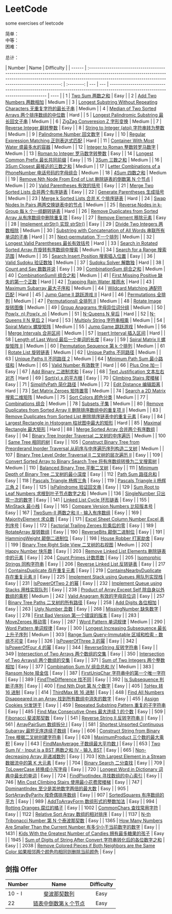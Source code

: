 # LeetCode

some exercises of leetcode

简单： <br /> 中等： <br /> 困难： <br />

总计：

| Number |                                                                                                              Name                                                                                                              | Difficulty |
| ------ | :----------------------------------------------------------------------------------------------------------------------------------------------------------------------------------------------------------------------------: | :--------: | --- | --- | ----------------------------------------------------------------------------------------------------------------------------- | ---- |
| 1      |                                                                [Two Sum 两数之和](https://github.com/kaisa911/LeetCode/blob/master/Thinkings/Easy/1-TwoSum.md)                                                                 |    Easy    |
| 2      |                                                        [Add Two Numbers 两数相加](https://github.com/kaisa911/LeetCode/blob/master/Thinkings/Medium/2-AddTwoNumbers.md)                                                        |   Medium   |
| 3      |                    [Longest Substring Without Repeating Characters 无重复字符的最长子串](https://github.com/kaisa911/LeetCode/blob/master/Thinkings/Medium/3-LongestSubstringWithoutRepeatingCharacters.md)                    |   Medium   |
| 4      |                                        [Median of Two Sorted Arrays 两个排序数组的中位数](https://github.com/kaisa911/LeetCode/blob/master/Thinkings/Hard/4-MedianofTwoSortedArrays.md)                                        |    Hard    |
| 5      |                                        [Longest Palindromic Substring 最长回文子串](https://github.com/kaisa911/LeetCode/blob/master/Thinkings/Medium/5-LongestPalindromicSubstring.md)                                        |   Medium   |
| 6      |                                                   [ZigZag Converesion Z 字形变换](https://github.com/kaisa911/LeetCode/blob/master/Solutions/Medium/6-ZigZagConveresion.js)                                                    |   Medium   |
| 7      |                                                        [Reverse Integer 翻转整数](https://github.com/kaisa911/LeetCode/blob/master/Thinkings/Easy/7-ReverseInteger.md)                                                         |    Easy    |
| 8      |                                               [String to Integer (atoi) 字符串转为整数](https://github.com/kaisa911/LeetCode/blob/master/Solutions/Medium/8-StringtoInteger.js)                                                |   Medium   |
| 9      |                                                      [Palindrome Number 回文数字](https://github.com/kaisa911/LeetCode/blob/master/Thinkings/Easy/9-PalindromeNumber.md)                                                       |    Easy    |
| 10     |                                         [Regular Expression Matching 正则表达式匹配](https://github.com/kaisa911/LeetCode/blob/master/Solutions/Hard/10-RegularExpressionMatching.js)                                          |    Hard    |
| 11     |                                           [Container With Most Water 盛最多水的容器](https://github.com/kaisa911/LeetCode/blob/master/Solutions/Medium/11-ContainerWithMostWater.js)                                           |   Medium   |
| 12     |                                                   [Integer to Roman 整数转罗马数字](https://github.com/kaisa911/LeetCode/blob/master/Solutions/Medium/12-IntegertoRoman.js)                                                    |   Medium   |
| 13     |                                                    [Roman to Integer 罗马数字转整数](https://github.com/kaisa911/LeetCode/blob/master/Thinkings/Easy/13-RomantoInteger.md)                                                     |    Easy    |
| 14     |                                                [Longest Common Prefix 最长共同前缀](https://github.com/kaisa911/LeetCode/blob/master/Solutions/Easy/14-LongestCommonPrefix.js)                                                 |    Easy    |
| 15     |                                                                 [3Sum 三数之和](https://github.com/kaisa911/LeetCode/blob/master/Solutions/Medium/15-3Sum.js)                                                                  |   Medium   |
| 16     |                                                      [3Sum Closest 最接近的三数之和](https://github.com/kaisa911/LeetCode/blob/master/Solutions/Medium/16-3SumClosest.js)                                                      |   Medium   |
| 17     |                              [Letter Combinations of a PhoneNumber 电话号码的字母组合](https://github.com/kaisa911/LeetCode/blob/master/Thinkings/Medium/17-LetterCombinationsofaPhoneNumber.md)                               |   Medium   |
| 18     |                                                                 [4Sum 四数之和](https://github.com/kaisa911/LeetCode/blob/master/Solutions/Medium/18-4Sum.js)                                                                  |   Medium   |
| 19     |                                [Remove Nth Node From End of List 删除链表的倒数第 N 个节点](https://github.com/kaisa911/LeetCode/blob/master/Thinkings/Medium/19-RemoveNthNodeFromEndofList.md)                                |   Medium   |
| 20     |                                                     [Valid Parentheses 有效的括号](https://github.com/kaisa911/LeetCode/blob/master/Solutions/Easy/20-ValidParentheses.js)                                                     |    Easy    |
| 21     |                                              [Merge Two Sorted Lists 合并两个有序链表](https://github.com/kaisa911/LeetCode/blob/master/Thinkings/Easy/21-MergeTwoSortedLists.md)                                              |    Easy    |
| 22     |                                                  [Generate Parentheses 生成括号](https://github.com/kaisa911/LeetCode/blob/master/Thinkings/Medium/22-GenerateParentheses.md)                                                  |   Medium   |
| 23     |                                               [Merge k Sorted Lists 合并 K 个排序链表](https://github.com/kaisa911/LeetCode/blob/master/Thinkings/Hard/23-MergekSortedLists.md)                                                |    Hard    |
| 24     |                                              [Swap Nodes In Pairs 两两交换链表中的节点](https://github.com/kaisa911/LeetCode/blob/master/Solutions/Medium/24-SwapNodesInPairs.js)                                              |   Medium   |
| 25     |                                          [Reverse Nodes in k-Group 每 k 个一组翻转链表](https://github.com/kaisa911/LeetCode/blob/master/Solutions/Hard/25-ReverseNodesInk-Group.js)                                           |    Hard    |
| 26     |                              [Remove Duplicates from Sorted Array 从有序数组中删除重复项](https://github.com/kaisa911/LeetCode/blob/master/Solutions/Easy/26-RemoveDuplicatesfromSortedArray.js)                               |    Easy    |
| 27     |                                                         [Remove Element 移除元素](https://github.com/kaisa911/LeetCode/blob/master/Solutions/Easy/27-RemoveElement.js)                                                         |    Easy    |
| 28     |                                                   [Implement strStr() 实现 strStr()](https://github.com/kaisa911/LeetCode/blob/master/Solutions/Easy/28-ImplementstrStr.js)                                                    |    Easy    |
| 29     |                                                   [Divide Two Integers 两数相除](https://github.com/kaisa911/LeetCode/blob/master/Solutions/Medium/29-DivideTwoIntegers.js)                                                    |   Medium   |
| 30     |                           [Substring with Concatenation of All Words 串联所有单词的子串](https://github.com/kaisa911/LeetCode/blob/master/Solutions/Hard/30-SubstringwithConcatenationofAllWords.js)                           |    Hard    |
| 31     |                                                    [Next-permutation 下一个排列](https://github.com/kaisa911/LeetCode/blob/master/Solutions/Medium/31-Next-permutation.js)                                                     |   Medium   |
| 32     |                                            [Longest Valid Parentheses 最长有效括号](https://github.com/kaisa911/LeetCode/blob/master/Solutions/Hard/32-LongestValidParentheses.js)                                             |    Hard    |
| 33     |                                   [Search in Rotated Sorted Array 在旋转有序数组中搜索](https://github.com/kaisa911/LeetCode/blob/master/Solutions/Medium/33-SearchinRotatedSortedArray.js)                                    |   Medium   |
| 34     |                                                     [Search for a Range 搜索范围](https://github.com/kaisa911/LeetCode/blob/master/Solutions/Medium/34-SearchforaRange.js)                                                     |   Medium   |
| 35     |                                               [Search Insert Position 搜索插入位置](https://github.com/kaisa911/LeetCode/blob/master/Solutions/Easy/35-SearchInsertPosition.js)                                                |    Easy    |
| 36     |                                                          [Valid Sudoku 验证数独](https://github.com/kaisa911/LeetCode/blob/master/Solutions/Medium/36-ValidSudoku.js)                                                          |   Medium   |
| 37     |                                                           [Sudoku Solver 解数独](https://github.com/kaisa911/LeetCode/blob/master/Solutions/Hard/37-SudokuSolver.js)                                                           |    Hard    |
| 38     |                                                          [Count and Say 数数并说](https://github.com/kaisa911/LeetCode/blob/master/Solutions/Easy/38-CountandSay.js)                                                           |    Easy    |
| 39     |                                                       [CombinationSum 组合之和](https://github.com/kaisa911/LeetCode/blob/master/Thinkings/Medium/39-CombinationSum.md)                                                        |   Medium   |
| 40     |                                                     [CombinationSumII 组合之和](https://github.com/kaisa911/LeetCode/blob/master/Solutions/Medium/40-CombinationSumII.js)                                                      |   Medium   |
| 41     |                                             [First Missing Positive 缺失的第一个正数](https://github.com/kaisa911/LeetCode/blob/master/Solutions/Hard/41-FirstMissingPositive.js)                                              |    Hard    |
| 42     |                                                     [Trapping Rain Water 接雨水](https://github.com/kaisa911/LeetCode/blob/master/Solutions/Hard/42-TrappingRainWater.js)                                                      |    Hard    |
| 43     |                                                     [Maximum Subarray 最大子序和](https://github.com/kaisa911/LeetCode/blob/master/Solutions/Medium/43-MaximumSubarray.js)                                                     |   Medium   |
| 44     |                                                     [Wildcard Matching 通配符匹配](https://github.com/kaisa911/LeetCode/blob/master/Solutions/Hard/44-WildcardMatching.js)                                                     |    Hard    |
| 45     |                                                          [Jump Game II 跳跃游戏 II](https://github.com/kaisa911/LeetCode/blob/master/Solutions/Hard/45-JumpGameII.js)                                                          |    Hard    |
| 46     |                                                          [Permutations 全排列](https://github.com/kaisa911/LeetCode/blob/master/Thinkings/Medium/46-Permutations.md)                                                           |   Medium   |
| 47     |                                                       [PermutationsII 全排列 II](https://github.com/kaisa911/LeetCode/blob/master/Solutions/Medium/47-PermutationsII.js)                                                       |   Medium   |
| 48     |                                                          [Rotate Image 旋转图像](https://github.com/kaisa911/LeetCode/blob/master/Solutions/Medium/48-RotateImage.js)                                                          |   Medium   |
| 49     |                                                     [Group Anagrams 字母异位词分组](https://github.com/kaisa911/LeetCode/blob/master/Solutions/Medium/49-GroupAnagrams.js)                                                     |   Medium   |
| 50     |                                                               [Pow(x, n) Pow(x, n)](https://github.com/kaisa911/LeetCode/blob/master/Solutions/Medium/50-Pow.js)                                                               |   Medium   |
| 51     |                                                               [N-Queens N 皇后](https://github.com/kaisa911/LeetCode/blob/master/Solutions/Hard/51-N-Queens.js)                                                                |    Hard    |
| 52     |                                                            [N-Queens II N 皇后 2](https://github.com/kaisa911/LeetCode/blob/master/Solutions/Hard/52-N-QueensII.js)                                                            |    Hard    |
| 53     |                                                      [Multiply String 字符串相乘](https://github.com/kaisa911/LeetCode/blob/master/Solutions/Medium/53-MultiplyString.js)                                                      |   Medium   |
| 54     |                                                         [Spiral Matrix 螺旋矩阵](https://github.com/kaisa911/LeetCode/blob/master/Solutions/Medium/54-SpiralMatrix.js)                                                         |   Medium   |
| 55     |                                                             [Jump Game 跳跃游戏](https://github.com/kaisa911/LeetCode/blob/master/Solutions/Medium/55-JumpGame.js)                                                             |   Medium   |
| 56     |                                                       [Merge Intervals 合并区间](https://github.com/kaisa911/LeetCode/blob/master/Solutions/Medium/56-MergeIntervals.js)                                                       |   Medium   |
| 57     |                                                        [Insert Interval 插入区间](https://github.com/kaisa911/LeetCode/blob/master/Solutions/Hard/57-InsertInterval.js)                                                        |    Hard    |
| 58     |                                                [Length of Last Word 最后一个单词的长度](https://github.com/kaisa911/LeetCode/blob/master/Solutions/Easy/58-LengthofLastWord.js)                                                |    Easy    |
| 59     |                                                     [Spiral Matrix II 螺旋矩阵 II](https://github.com/kaisa911/LeetCode/blob/master/Solutions/Medium/59-SpiralMatrixII.js)                                                     |   Medium   |
| 60     |                                                 [Permutation Sequence 第 k 个排列](https://github.com/kaisa911/LeetCode/blob/master/Solutions/Medium/60PermutationSequence.js)                                                 |   Medium   |
| 61     |                                                           [Rotate List 旋转链表](https://github.com/kaisa911/LeetCode/blob/master/Solutions/Medium/61-RotateList.js)                                                           |   Medium   |
| 62     |                                                          [Unique Paths 不同路径](https://github.com/kaisa911/LeetCode/blob/master/Thinkings/Medium/62-UniquePaths.md)                                                          |   Medium   |
| 63     |                                                      [Unique Paths II 不同路径 2](https://github.com/kaisa911/LeetCode/blob/master/Thinkings/Medium/63-UniquePathsII.md)                                                       |   Medium   |
| 64     |                                                     [Minimum Path Sum 最小路径和](https://github.com/kaisa911/LeetCode/blob/master/Thinkings/Medium/64-MinimumPathSum.md)                                                      |   Medium   |
| 65     |                                                           [Valid Number 有效数字](https://github.com/kaisa911/LeetCode/blob/master/Thinkings/Hard/65-ValidNumber.md)                                                           |    Hard    |
| 66     |                                                                 [Plus One 加一](https://github.com/kaisa911/LeetCode/blob/master/Solutions/Easy/66-PlusOne.js)                                                                 |    Easy    |
| 67     |                                                            [Add Binary 二进制求和](https://github.com/kaisa911/LeetCode/blob/master/Solutions/Easy/67-AddBinary.js)                                                            |    Easy    |
| 68     |                                                   [Text Justification 文本左右对齐](https://github.com/kaisa911/LeetCode/blob/master/Thinkings/Hard/68-TextJustification.md)                                                   |    Hard    |
| 69     |                                                                [Sqrt(x) x 的平方根](https://github.com/kaisa911/LeetCode/blob/master/Solutions/Easy/69-Sqrt.js)                                                                |    Easy    |
| 70     |                                                         [Climbing Stairs 爬楼梯](https://github.com/kaisa911/LeetCode/blob/master/Solutions/Easy/70-ClimbingStairs.js)                                                         |    Easy    |
| 71     |                                                         [SimplifyPath 简化路径](https://github.com/kaisa911/LeetCode/blob/master/Thinkings/Medium/71-SimplifyPath.md)                                                          |   Medium   |
| 72     |                                                          [Edit Distance 编辑距离](https://github.com/kaisa911/LeetCode/blob/master/Thinkings/Hard/72-EditDistance.md)                                                          |    Hard    |
| 73     |                                                     [Set Matrix Zeroes 矩阵置零](https://github.com/kaisa911/LeetCode/blob/master/Thinkings/Medium/73-SetMatrixZeroes.md)                                                      |   Medium   |
| 74     |                                                   [Search a 2D Matrix 搜索二维矩阵](https://github.com/kaisa911/LeetCode/blob/master/Thinkings/Medium/74-Searcha2DMatrix.md)                                                   |   Medium   |
| 75     |                                                           [Sort Colors 颜色分类](https://github.com/kaisa911/LeetCode/blob/master/Thinkings/Medium/75-SortColors.md)                                                           |   Medium   |
| 77     |                                                           [Combinations 组合](https://github.com/kaisa911/LeetCode/blob/master/Thinkings/Medium/77-Combinations.md)                                                            |   Medium   |
| 78     |                                                                [Subsets 子集](https://github.com/kaisa911/LeetCode/blob/master/Thinkings/Medium/78-Subsets.md)                                                                 |   Medium   |
| 80     |                         [Remove Duplicates from Sorted Array II 删除排序数组中的重复项 II](https://github.com/kaisa911/LeetCode/blob/master/Thinkings/Medium/80-RemoveDuplicatesfromSortedArrayII.md)                          |   Medium   |
| 83     |                              [Remove Duplicates from Sorted List 删除排序链表中的重复元素](https://github.com/kaisa911/LeetCode/blob/master/Solutions/Easy/83-RemoveDuplicatesfromSortedList.js)                               |    Easy    |
| 84     |                                     [Largest Rectangle in Histogram 柱状图中最大的矩形](https://github.com/kaisa911/LeetCode/blob/master/Solutions/Hard/84-LargestRectangleinHistogram.js)                                     |    Hard    |
| 85     |                                                      [Maximal Rectangle 最大矩形](https://github.com/kaisa911/LeetCode/blob/master/Solutions/Hard/85-MaximalRectangle.js)                                                      |    Hard    |
| 88     |                                                 [Merge Sorted Array 合并两个有序数组](https://github.com/kaisa911/LeetCode/blob/master/Solutions/Easy/88-MergeSortedArray.js)                                                  |    Easy    |
| 94     |                                      [Binary Tree Inorder Traversal 二叉树的中序遍历](https://github.com/kaisa911/LeetCode/blob/master/Thinkings/Medium/94-BinaryTreeInorderTraversal.md)                                      |   Medium   |
| 100    |                                                             [Same Tree 相同的树](https://github.com/kaisa911/LeetCode/blob/master/Thinkings/Easy/100-SameTree.md)                                                              |    Easy    |
| 105    |     [Construct Binary Tree from Preorderand Inorder Traversal 从前序与中序遍历序列构造二叉树](https://github.com/kaisa911/LeetCode/blob/master/Thinkings/Medium/105-ConstructBinaryTreefromPreorderandInorderTraversal.md)     |   Medium   |
| 107    |                               [Binary Tree Level Order Traversal II 二叉树的层次遍历 II](https://github.com/kaisa911/LeetCode/blob/master/Thinkings/Easy/107-BinaryTreeLevelOrderTraversalII.md)                               |    Easy    |
| 109    |                     [Convert Sorted Array to Binary Search Tree 将有序数组转换为二叉搜索树](https://github.com/kaisa911/LeetCode/blob/master/Thinkings/Medium/109-ConvertSortedArraytoBinarySearchTree.md)                     |   Medium   |
| 110    |                                                  [Balanced Binary Tree 平衡二叉树](https://github.com/kaisa911/LeetCode/blob/master/Thinkings/Easy/110-BalancedBinaryTree.md)                                                  |    Easy    |
| 111    |                                        [Minimum Depth of Binary Tree 二叉树的最小深度](https://github.com/kaisa911/LeetCode/blob/master/Thinkings/Easy/111-MinimumDepthofBinaryTree.md)                                        |    Easy    |
| 112    |                                                              [Path Sum 路径总和](https://github.com/kaisa911/LeetCode/blob/master/Thinkings/Easy/112-PathSum.md)                                                               |    Easy    |
| 118    |                                                      [Pascals Triangle 杨辉三角](https://github.com/kaisa911/LeetCode/blob/master/Solutions/Easy/118-PascalsTriangle.js)                                                       |    Easy    |
| 119    |                                                   [Pascals Triangle ii 杨辉三角 2](https://github.com/kaisa911/LeetCode/blob/master/Solutions/Easy/119-PascalsTriangleii.js)                                                   |    Easy    |
| 125    |                                                         [IsPalindrome 验证回文串](https://github.com/kaisa911/LeetCode/blob/master/Solutions/Easy/125-isPalindrome.js)                                                         |    Easy    |
| 129    |                                        [Sum Root to Leaf Numbers 求根到叶子节点数字之和](https://github.com/kaisa911/LeetCode/blob/master/Thinkings/Medium/129-SumRoottoLeafNumbers.md)                                        |   Medium   |
| 136    |                                                      [SingleNumber 只出现一次的数字](https://github.com/kaisa911/LeetCode/blob/master/Solutions/Easy/136-singleNumber.js)                                                      |    Easy    |
| 141    |                                                      [Linked List Cycle 环形链表](https://github.com/kaisa911/LeetCode/blob/master/Thinkings/Easy/141-LinkedListCycle.md)                                                      |    Easy    |
| 155    |                                                               [MinStack 最小栈](https://github.com/kaisa911/LeetCode/blob/master/Solutions/Easy/155-MinStack.js)                                                               |    Easy    |
| 165    |                                               [Compare Version Numbers 比较版本号](https://github.com/kaisa911/LeetCode/blob/master/Thinkings/Easy/165-CompareVersionNumbers.md)                                               |    Easy    |
| 167    |                                                    [TwoSum-II 两数之和 II - 输入有序数组](https://github.com/kaisa911/LeetCode/blob/master/Solutions/Easy/167-TwoSumII.js)                                                     |    Easy    |
| 169    |                                                        [MajorityElement 求众数](https://github.com/kaisa911/LeetCode/blob/master/Solutions/Easy/169-majorityElement.js)                                                        |    Easy    |
| 171    |                                           [Excel Sheet Column Number Excel 表列序号](https://github.com/kaisa911/LeetCode/blob/master/Thinkings/Easy/171-ExcelSheetColumnNumber.md)                                            |    Easy    |
| 172    |                                             [Factorial Trailing Zeroes 阶乘后的零](https://github.com/kaisa911/LeetCode/blob/master/Thinkings/Easy/172-FactorialTrailingZeroes.md)                                             |    Easy    |
| 189    |                                                           [RotateArray 旋转数组](https://github.com/kaisa911/LeetCode/blob/master/Solutions/Easy/189-rotateArray.js)                                                           |    Easy    |
| 190    |                                                         [ReverseBits 颠倒二进制位](https://github.com/kaisa911/LeetCode/blob/master/Solutions/Easy/190-reverseBits.js)                                                         |    Easy    |
| 191    |                                                       [HammingWeight 颠倒二进制位](https://github.com/kaisa911/LeetCode/blob/master/Solutions/Easy/191-hammingWeight.js)                                                       |    Easy    |
| 198    |                                                          [House Robber 打家劫舍](https://github.com/kaisa911/LeetCode/blob/master/Solutions/Easy/198-HouseRobber.js)                                                           |    Easy    |
| 199    |                                         [Binary Tree Right Side View 二叉树的右视图](https://github.com/kaisa911/LeetCode/blob/master/Thinkings/Medium/199-BinaryTreeRightSideView.md)                                         |   Medium   |
| 202    |                                                           [Happy Number 快乐数](https://github.com/kaisa911/LeetCode/blob/master/Thinkings/Easy/202-HappyNumber.md)                                                            |    Easy    |
| 203    |                                        [Remove Linked List Elements 删除链表中的元素](https://github.com/kaisa911/LeetCode/blob/master/Solutions/Easy/203-RemoveLinkedListElements.js)                                         |    Easy    |
| 204    |                                                          [Count Primes 计数质数](https://github.com/kaisa911/LeetCode/blob/master/Thinkings/Easy/204-CountPrimes.md)                                                           |    Easy    |
| 205    |                                                   [Isomorphic Strings 同构字符串](https://github.com/kaisa911/LeetCode/blob/master/Solutions/Easy/205-IsomorphicStrings.ts)                                                    |    Easy    |
| 206    |                                                    [Reverse Linked List 反转链表](https://github.com/kaisa911/LeetCode/blob/master/Thinkings/Easy/206-ReverseLinkedList.md)                                                    |    Easy    |
| 217    |                                                   [ContainsDuplicate 存在重复元素](https://github.com/kaisa911/LeetCode/blob/master/Solutions/Easy/217-containsDuplicate.js)                                                   |    Easy    |
| 219    |                                           [ContainsNearbyDuplicate 存在重复元素 II](https://github.com/kaisa911/LeetCode/blob/master/Solutions/Easy/219-containsNearbyDuplicate.js)                                            |    Easy    |
| 225    |                                         [Implement Stack using Queues 用队列实现栈](https://github.com/kaisa911/LeetCode/blob/master/Solutions/Easy/225-ImplementStackusingQueues.js)                                          |    Easy    |
| 231    |                                                           [IsPowerOfTwo 2 的幂](https://github.com/kaisa911/LeetCode/blob/master/Solutions/Easy/231-isPowerOfTwo.js)                                                           |    Easy    |
| 232    |                                         [Implement Queue using Stacks 用栈实现队列](https://github.com/kaisa911/LeetCode/blob/master/Solutions/Easy/232-ImplementQueueusingStacks.js)                                          |    Easy    |
| 238    |                                     [Product of Array Except Self 除自身以外数组的乘积](https://github.com/kaisa911/LeetCode/blob/master/Thinkings/Medium/238-ProductofArrayExceptSelf.md)                                     |   Medium   |
| 242    |                                                     [Valid Anagram 有效的字母异位词](https://github.com/kaisa911/LeetCode/blob/master/Thinkings/Easy/242-ValidAnagram.md)                                                      |    Easy    |
| 257    |                                                  [Binary Tree Paths 二叉树的所有路径](https://github.com/kaisa911/LeetCode/blob/master/Thinkings/Easy/257-BinaryTreePaths.md)                                                  |    Easy    |
| 258    |                                                            [Add Digits 各位相加](https://github.com/kaisa911/LeetCode/blob/master/Thinkings/Easy/258-AddDigits.md)                                                             |    Easy    |
| 263    |                                                             [Ugly Number 丑数](https://github.com/kaisa911/LeetCode/blob/master/Thinkings/Easy/263-UglyNumber.md)                                                              |    Easy    |
| 268    |                                                         [MissingNumber 缺失数字](https://github.com/kaisa911/LeetCode/blob/master/Solutions/Easy/268-missingNumber.js)                                                         |    Easy    |
| 278    |                                                  [First Bad Version 第一个错误的版本](https://github.com/kaisa911/LeetCode/blob/master/Thinkings/Easy/278-FirstBadVersion.md)                                                  |    Easy    |
| 283    |                                                             [MoveZeroes 移动零](https://github.com/kaisa911/LeetCode/blob/master/Solutions/Easy/283-moveZeroes.js)                                                             |    Easy    |
| 287    |                                                         [Word Pattern 单词规律](https://github.com/kaisa911/LeetCode/blob/master/Thinkings/Medium/290-WordPattern.md)                                                          |   Medium   |
| 290    |                                                          [Word Pattern 单词规律](https://github.com/kaisa911/LeetCode/blob/master/Thinkings/Easy/290-WordPattern.md)                                                           |    Easy    |
| 300    |                                     [Longest Increasing Subsequence 最长上升子序列](https://github.com/kaisa911/LeetCode/blob/master/Solutions/Medium/300-LongestIncreasingSubsequence.js)                                     |   Medium   |
| 303    |                                      [Range Sum Query-Immutable 区域和检索 - 数组不可变](https://github.com/kaisa911/LeetCode/blob/master/Thinkings/Easy/303-RangeSumQuery-Immutable.md)                                       |    Easy    |
| 326    |                                                         [IsPowerOfThree 3 的幂](https://github.com/kaisa911/LeetCode/blob/master/Solutions/Easy/326-isPowerOfThree.js)                                                         |    Easy    |
| 342    |                                                          [IsPowerOfFour 4 的幂](https://github.com/kaisa911/LeetCode/blob/master/Solutions/Easy/342-isPowerOfFour.js)                                                          |    Easy    |
| 344    |                                                        [ReverseString 反转字符串](https://github.com/kaisa911/LeetCode/blob/master/Solutions/Easy/344-reverseString.js)                                                        |    Easy    |
| 349    |                                          [Intersection of Two Arrays 两个数组的交集](https://github.com/kaisa911/LeetCode/blob/master/Solutions/Easy/349-IntersectionofTwoArrays.js)                                           |    Easy    |
| 350    |                                        [Intersection of Two ArraysII 两个数组的交集](https://github.com/kaisa911/LeetCode/blob/master/Thinkings/Easy/350-IntersectionofTwoArraysII.md)                                         |    Easy    |
| 371    |                                                  [Sum of Two Integers 两个整数相加](https://github.com/kaisa911/LeetCode/blob/master/Thinkings/Easy/371-SumofTwoIntegers.md)                                                   |    Easy    |
| 377    |                                                   [Combination Sum IV 组合总和 Ⅳ](https://github.com/kaisa911/LeetCode/blob/master/Thinkings/Medium/377-CombinationSumIV.md)                                                   |   Medium   |
| 383    |                                                            [Ransom Note 赎金信](https://github.com/kaisa911/LeetCode/blob/master/Thinkings/Easy/383-RansomNote.md)                                                             |    Easy    |
| 387    |                                                 [FirstUniqChar 字符串中的第一个唯一字符](https://github.com/kaisa911/LeetCode/blob/master/Thinkings/Easy/387-firstUniqChar.md)                                                 |    Easy    |
| 389    |                                                      [FindTheDifference 找不同](https://github.com/kaisa911/LeetCode/blob/master/Solutions/Easy/389-findTheDifference.js)                                                      |    Easy    |
| 392    |                                                       [Is Subsequence 判断子序列](https://github.com/kaisa911/LeetCode/blob/master/Thinkings/Easy/392-IsSubsequence.md)                                                        |    Easy    |
| 400    |                                                       [Find Nth Digit 第 N 个数字](https://github.com/kaisa911/LeetCode/blob/master/Thinkings/Easy/400-FindNthDigit.md)                                                        |    Easy    |
| 405    |                                                                [ToHex 转 16 进制](https://github.com/kaisa911/LeetCode/blob/master/Solutions/Easy/405-ToHex.js)                                                                |    Easy    |
| 414    |                                                             [ThirdMax 转 16 进制](https://github.com/kaisa911/LeetCode/blob/master/Solutions/Easy/414-thirdMax.js)                                                             |    Easy    |
| 448    |                         [Find All Numbers Disappeared in an Array 找到所有数组中消失的数字](https://github.com/kaisa911/LeetCode/blob/master/Thinkings/Easy/448-FindAllNumbersDisappearedinanArray.md)                         |    Easy    |
| 455    |                                                        [Assign Cookies 分发饼干](https://github.com/kaisa911/LeetCode/blob/master/Thinkings/Easy/455-AssignCookies.md)                                                         |    Easy    |
| 459    |                                          [Repeated Substring Pattern 重复的子字符串](https://github.com/kaisa911/LeetCode/blob/master/Thinkings/Easy/459-RepeatedSubstringPattern.md)                                          |    Easy    |
| 485    |                                          [Find Max Consecutive Ones 最大连续 1 的个数](https://github.com/kaisa911/LeetCode/blob/master/Solutions/Easy/485-findMaxConsecutiveOnes.js)                                          |    Easy    |
| 509    |                                                            [Fibonacci 斐波那契数](https://github.com/kaisa911/LeetCode/blob/master/Solutions/Easy/509-Fibonacci.js)                                                            |    Easy    |
| 541    |                                                   [Reverse String II 反转字符串 II](https://github.com/kaisa911/LeetCode/blob/master/Thinkings/Easy/541-ReverseStringII.md)                                                    |    Easy    |
| 561    |                                                         [ArrayPairSum 数组拆分 I](https://github.com/kaisa911/LeetCode/blob/master/Solutions/Easy/561-arrayPairSum.js)                                                         |    Easy    |
| 581    |                             [Shortest Unsorted Continuous Subarray 最短无序连续子数组](https://github.com/kaisa911/LeetCode/blob/master/Solutions/Easy/581-ShortestUnsortedContinuousSubarray.js)                              |    Easy    |
| 606    |                                                    [Construct String from Binary Tree 根据二叉树创建字符串](https://github.com/kaisa911/LeetCode/blob/master/Thinkings/Easy/606-ConstructStringfromBinaryTree.md)                                                    |    Easy    |
| 628    |                                                    [MaximumProduct 三个数的最大乘积](https://github.com/kaisa911/LeetCode/blob/master/Solutions/Easy/628-maximumProduct.js)                                                    |    Easy    |
| 643    |                                                   [FindMaxAverage 子数组最大平均数 I](https://github.com/kaisa911/LeetCode/blob/master/Solutions/Easy/643-findMaxAverage.js)                                                   |    Easy    |
| 653    |                                       [Two Sum IV - Input is a BST 两数之和 IV - 输入 BST](https://github.com/kaisa911/LeetCode/blob/master/Thinkings/Easy/653-TwoSumIV-InputisaBST.md)                                        |    Easy    |     | 665 | [Non-decreasing Array 非递减数列](https://github.com/kaisa911/LeetCode/blob/master/Solutions/Easy/665-Non-decreasingArray.js) | Easy |
| 703    |                                   [Kth Largest Element in a Stream 数据流中的第 K 大元素](https://github.com/kaisa911/LeetCode/blob/master/Solutions/Easy/703-KthLargestElementinaStream.js)                                   |    Easy    |
| 704    |                                                         [Binary Search 二分查找](https://github.com/kaisa911/LeetCode/blob/master/Thinkings/Easy/704-BinarySearch.md)                                                          |    Easy    |
| 709    |                                                        [ToLowerCase 转换成小写字母](https://github.com/kaisa911/LeetCode/blob/master/Solutions/Easy/709-toLowerCase.js)                                                        |    Easy    |
| 720    |                                         [Longest Word in Dictionary 词典中最长的单词](https://github.com/kaisa911/LeetCode/blob/master/Thinkings/Easy/720-LongestWordinDictionary.md)                                          |    Easy    |
| 724    |                                                   [FindPivotIndex 寻找数组的中心索引](https://github.com/kaisa911/LeetCode/blob/master/Solutions/Easy/724-FindPivotIndex.js)                                                   |    Easy    |
| 746    |                                          [Min Cost Climbing Stairs 使用最小花费爬楼梯](https://github.com/kaisa911/LeetCode/blob/master/Thinkings/Easy/746-MinCostClimbingStairs.md)                                           |    Easy    |
| 747    |                                                [DominantIndex 至少是其他数字两倍的最大数](https://github.com/kaisa911/LeetCode/blob/master/Solutions/Easy/747-dominantIndex.js)                                                |    Easy    |
| 905    |                                                  [SortArrayByParity 按奇偶排序数组](https://github.com/kaisa911/LeetCode/blob/master/Solutions/Easy/905-sortArrayByParity.js)                                                  |    Easy    |
| 907    |                                                      [SortedSquares 有序数组的平方](https://github.com/kaisa911/LeetCode/blob/master/Solutions/Easy/907-sortedSquares.js)                                                      |    Easy    |
| 989    |                                                   [AddToArrayForm 数组形式的整数加法](https://github.com/kaisa911/LeetCode/blob/master/Solutions/Easy/989-addToArrayForm.js)                                                   |    Easy    |
| 994    |                                                      [Rotting Oranges 腐烂的橘子](https://github.com/kaisa911/LeetCode/blob/master/Thinkings/Easy/994-RottingOranges.md)                                                       |    Easy    |
| 1002   |                                                        [CommonChars 查找常用字符](https://github.com/kaisa911/LeetCode/blob/master/Solutions/Easy/1002-commonChars.js)                                                         |    Easy    |
| 1122   |                                                [Relative Sort Array 数组的相对排序](https://github.com/kaisa911/LeetCode/blob/master/Thinkings/Easy/1122-RelativeSortArray.md)                                                 |    Easy    |
| 1137   |                                            [N-th Tribonacci Number 第 N 个泰波那契数](https://github.com/kaisa911/LeetCode/blob/master/Thinkings/Easy/1137-N-thTribonacciNumber.md)                                            |    Easy    |
| 1365   |             [How Many Numbers Are Smaller Than the Current Number 有多少小于当前数字的数字](https://github.com/kaisa911/LeetCode/blob/master/Solutions/Easy/1365-HowManyNumbersAreSmallerThantheCurrentNumber.js)              |    Easy    |
| 1431   |                           [Kids With the Greatest Number of Candies 拥有最多糖果的孩子](https://github.com/kaisa911/LeetCode/blob/master/Thinkings/Easy/1431-KidsWiththeGreatestNumberofCandies.md)                            |    Easy    |
| 1945   |                          [Sum of Digits of String After Convert 字符串转化后的各位数字之和](https://github.com/kaisa911/LeetCode/blob/master/Thinkings/Easy/1945-SumofDigitsofStringAfterConvert.md)                           |    Easy    |
| 2038   | [Remove Colored Pieces if Both Neighbors are the Same Color 如果相邻两个颜色均相同则删除当前颜色](https://github.com/kaisa911/LeetCode/blob/master/Thinkings/Medium/2038-RemoveColoredPiecesifBothNeighborsaretheSameColor.md) |    Easy    |

## 剑指 Offer

| Number |                                                          Name                                                           | Difficulty |
| ------ | :---------------------------------------------------------------------------------------------------------------------: | :--------: |
| 10 - I |      [斐波那契数列](<https://github.com/kaisa911/LeetCode/blob/master/Thinkings/剑指Offer/10(1)-斐波那契数列.md>)       |    Easy    |
| 22     | [链表中倒数第 k 个节点](https://github.com/kaisa911/LeetCode/blob/master/Thinkings/剑指Offer/22-链表中倒数第k个节点.md) |    Easy    |

